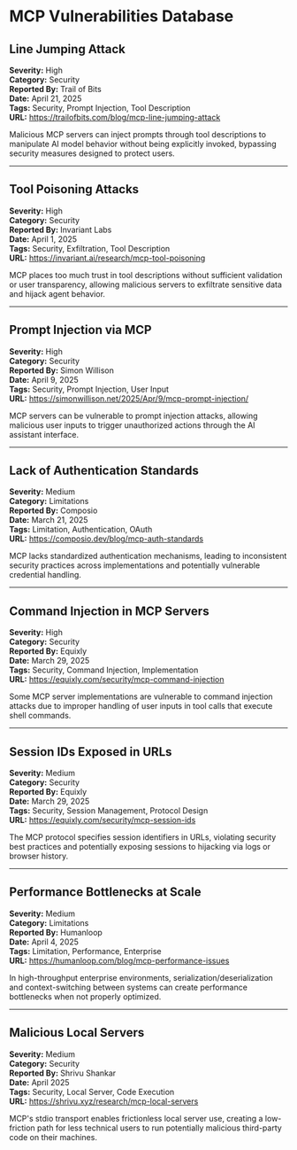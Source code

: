 # MCP Vulnerabilities Database

## Line Jumping Attack

**Severity:** High  
**Category:** Security  
**Reported By:** Trail of Bits  
**Date:** April 21, 2025  
**Tags:** Security, Prompt Injection, Tool Description  
**URL:** https://trailofbits.com/blog/mcp-line-jumping-attack

Malicious MCP servers can inject prompts through tool descriptions to manipulate AI model behavior without being explicitly invoked, bypassing security measures designed to protect users.

---

## Tool Poisoning Attacks

**Severity:** High  
**Category:** Security  
**Reported By:** Invariant Labs  
**Date:** April 1, 2025  
**Tags:** Security, Exfiltration, Tool Description  
**URL:** https://invariant.ai/research/mcp-tool-poisoning

MCP places too much trust in tool descriptions without sufficient validation or user transparency, allowing malicious servers to exfiltrate sensitive data and hijack agent behavior.

---

## Prompt Injection via MCP

**Severity:** High  
**Category:** Security  
**Reported By:** Simon Willison  
**Date:** April 9, 2025  
**Tags:** Security, Prompt Injection, User Input  
**URL:** https://simonwillison.net/2025/Apr/9/mcp-prompt-injection/

MCP servers can be vulnerable to prompt injection attacks, allowing malicious user inputs to trigger unauthorized actions through the AI assistant interface.

---

## Lack of Authentication Standards

**Severity:** Medium  
**Category:** Limitations  
**Reported By:** Composio  
**Date:** March 21, 2025  
**Tags:** Limitation, Authentication, OAuth  
**URL:** https://composio.dev/blog/mcp-auth-standards

MCP lacks standardized authentication mechanisms, leading to inconsistent security practices across implementations and potentially vulnerable credential handling.

---

## Command Injection in MCP Servers

**Severity:** High  
**Category:** Security  
**Reported By:** Equixly  
**Date:** March 29, 2025  
**Tags:** Security, Command Injection, Implementation  
**URL:** https://equixly.com/security/mcp-command-injection

Some MCP server implementations are vulnerable to command injection attacks due to improper handling of user inputs in tool calls that execute shell commands.

---

## Session IDs Exposed in URLs

**Severity:** Medium  
**Category:** Security  
**Reported By:** Equixly  
**Date:** March 29, 2025  
**Tags:** Security, Session Management, Protocol Design  
**URL:** https://equixly.com/security/mcp-session-ids

The MCP protocol specifies session identifiers in URLs, violating security best practices and potentially exposing sessions to hijacking via logs or browser history.

---

## Performance Bottlenecks at Scale

**Severity:** Medium  
**Category:** Limitations  
**Reported By:** Humanloop  
**Date:** April 4, 2025  
**Tags:** Limitation, Performance, Enterprise  
**URL:** https://humanloop.com/blog/mcp-performance-issues

In high-throughput enterprise environments, serialization/deserialization and context-switching between systems can create performance bottlenecks when not properly optimized.

---

## Malicious Local Servers

**Severity:** Medium  
**Category:** Security  
**Reported By:** Shrivu Shankar  
**Date:** April 2025  
**Tags:** Security, Local Server, Code Execution  
**URL:** https://shrivu.xyz/research/mcp-local-servers

MCP's stdio transport enables frictionless local server use, creating a low-friction path for less technical users to run potentially malicious third-party code on their machines.

